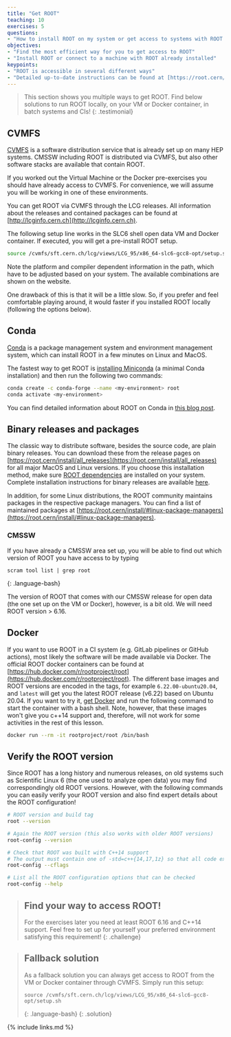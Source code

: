```yaml
---
title: "Get ROOT"
teaching: 10
exercises: 5
questions:
- "How to install ROOT on my system or get access to systems with ROOT pre-installed?"
objectives:
- "Find the most efficient way for you to get access to ROOT"
- "Install ROOT or connect to a machine with ROOT already installed"
keypoints:
- "ROOT is accessible in several different ways"
- "Detailed up-to-date instructions can be found at [https://root.cern/install](https://root.cern/install)"
---
```


> This section shows you multiple ways to get ROOT. Find below solutions to run ROOT locally, on your VM or Docker container, in batch systems and CIs!
{: .testimonial}

## CVMFS

[CVMFS](https://cernvm.cern.ch/portal/filesystem) is a software distribution service that is already set up on many HEP systems. CMSSW including ROOT is distributed via CVMFS, but also other software stacks are available that contain ROOT.

If you worked out the Virtual Machine or the Docker pre-exercises you should have already access to CVMFS.  For convenience, we will assume you will be working in one of these environments.

You can get ROOT via CVMFS through the LCG releases. All information about the releases and contained packages can be found at [http://lcginfo.cern.ch](http://lcginfo.cern.ch).

The following setup line works in the SLC6 shell open data VM and Docker container.  If executed, you will get a pre-install ROOT setup.

```bash
source /cvmfs/sft.cern.ch/lcg/views/LCG_95/x86_64-slc6-gcc8-opt/setup.sh
```
Note the platform and compiler dependent information in the path, which have to be adjusted based on your system. The available combinations are shown on the website.

One drawback of this is that it will be a little slow.  So, if you prefer and feel comfortable playing around, it would faster if you installed ROOT locally (following the options below).

## Conda

[Conda](https://docs.conda.io/en/latest/) is a package management system and environment management system, which can install ROOT in a few minutes on Linux and MacOS.

The fastest way to get ROOT is [installing Miniconda](https://docs.conda.io/en/latest/miniconda.html) (a minimal Conda installation) and then run the following two commands:

```bash
conda create -c conda-forge --name <my-environment> root
conda activate <my-environment>
```

You can find detailed information about ROOT on Conda in [this blog post](https://iscinumpy.gitlab.io/post/root-conda/).

## Binary releases and packages

The classic way to distribute software, besides the source code, are plain binary releases. You can download these from the release pages on [https://root.cern/install/all_releases](https://root.cern/install/all_releases) for all major MacOS and Linux versions. If you choose this installation method, make sure [ROOT dependencies](https://root.cern/install/dependencies) are installed on your system. Complete installation instructions for binary releases are available [here](https://root.cern/install/#download-a-pre-compiled-binary-distribution).

In addition, for some Linux distributions, the ROOT community maintains packages in the respective package managers. You can find a list of maintained packages at [https://root.cern/install/#linux-package-managers](https://root.cern/install/#linux-package-managers).

### CMSSW

If you have already a CMSSW area set up, you will be able to find out which version of ROOT you have access to by typing

~~~
scram tool list | grep root
~~~
{: .language-bash}

The version of ROOT that comes with our CMSSW release for open data (the one set up on the VM or Docker), however, is a bit old.  We will need ROOT version > 6.16.

## Docker

If you want to use ROOT in a CI system (e.g. GitLab pipelines or GitHub actions), most likely the software will be made available via Docker. The official ROOT docker containers can be found at [https://hub.docker.com/r/rootproject/root](https://hub.docker.com/r/rootproject/root). The different base images and ROOT versions are encoded in the tags, for example `6.22.00-ubuntu20.04`, and `latest` will get you the latest ROOT release (v6.22) based on Ubuntu 20.04. If you want to try it, [get Docker](https://docs.docker.com/get-docker/) and run the following command to start the container with a bash shell.  Note, however, that these images won't give you c++14 support and, therefore, will not work for some activities in the rest of this lesson.

```bash
docker run --rm -it rootproject/root /bin/bash
```



## Verify the ROOT version

Since ROOT has a long history and numerous releases, on old systems such as Scientific Linux 6 (the one used to analyze open data) you may find correspondingly old ROOT versions. However, with the following commands you can easily verify your ROOT version and also find expert details about the ROOT configuration!

```bash
# ROOT version and build tag
root --version

# Again the ROOT version (this also works with older ROOT versions)
root-config --version

# Check that ROOT was built with C++14 support
# The output must contain one of -std=c++{14,17,1z} so that all code examples of this lesson run!
root-config --cflags

# List all the ROOT configuration options that can be checked
root-config --help
```

> ## Find your way to access ROOT!
> For the exercises later you need at least ROOT 6.16 and C++14 support. Feel free to set up for yourself your preferred environment satisfying this requirement!
{: .challenge}


> ## Fallback solution
> As a fallback solution you can always get access to ROOT from the VM or Docker container through CVMFS.  Simply run this setup:
>
> ~~~
> source /cvmfs/sft.cern.ch/lcg/views/LCG_95/x86_64-slc6-gcc8-opt/setup.sh
> ~~~
> {: .language-bash}
{: .solution}

{% include links.md %}
